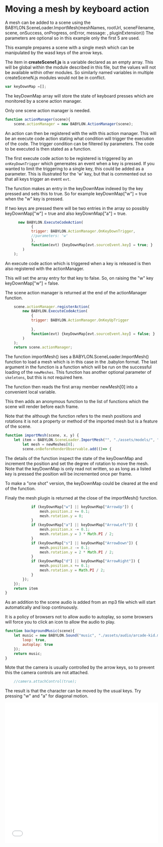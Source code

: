 # Moving a mesh by keyboard action

A mesh can be added to a scene using the BABYLON.SceneLoader.ImportMesh(meshNames, rootUrl, sceneFilename, scene, onSuccess, onProgress, onError, message: , pluginExtension)) The parameters are optional so in this example only the first 5 are used.

This example prepares a scene with a single mesh which can be manipulated by the wasd keys of the arrow keys.

The item in **createScene1.js** is a variable declared as an empty array.  This will be global within the module described in this file, but the values will not be available within other modules.  So similarly named variables in multiple createSceneN.js modules would not be in conflict.

```javascript
var keyDownMap =[];
```
The keyDownMap array will store the state of keyboard presses which are monitored by a scene action manager.

Only one scene action manager is needed.

```javascript
function actionManager(scene){
    scene.actionManager = new BABYLON.ActionManager(scene);
```

An action can then be registered with the with this action manager. This will be an execute code action stating what condition will trigger the execution of the code.  The trigger condition can be filtered by parameters.  The code to be executed is then stated as a function.

The first execute code action to be registered is triggered by an `onKeyDownTrigger` which genereates an event when a key is pressed.  If you wanted to limit the triggering to a single key, this could be added as a parameter.  This is illustrated for the 'w' key, but that is commented out so that all keys trigger an event `evt`.

The function makes an entry in the keyDownMaw indexed by the key pressed and sets this to true.  So for example keyDownMap["w"] = true when the "w" key is pressed.  

If two keys are pressed there will be two entries in the array so possibly  keyDownMap["w"] = true and also keyDownMap["a"] = true.

```javascript
      new BABYLON.ExecuteCodeAction(
            {
            trigger: BABYLON.ActionManager.OnKeyDownTrigger,
            //parameters: 'w'      
            },
            function(evt) {keyDownMap[evt.sourceEvent.key] = true; }
        )
    );
```

An execute code action which is triggered when a key is released is then also registered with the actionManager.

This will set the array entry for that key to false.  So, on raising the "w" key keyDownMap["w"] = false.

The scene action manager is returned at the end of the actionManager function.

```javascript
    scene.actionManager.registerAction(
        new BABYLON.ExecuteCodeAction(
            {
            trigger: BABYLON.ActionManager.OnKeyUpTrigger
            
            },
            function(evt) {keyDownMap[evt.sourceEvent.key] = false; }
        )
    );
    return scene.actionManager;
```

The function importMesh() ises a BABYLON.SceneLoader.ImportMesh() function to load a mesh which is in this case in the .babylon format.  The last argument in the function is a function which will be run on the successful loading of the `newMeshes`. This function has another optional parameter of `skeletons`, but this is not required here.

The function then reads the first array member newMesh[0] into a convenient local variable.

This then adds an anonymous function to the list of functions which the scene will render before each frame.

Note that the although the function refers to the mesh positions and rotations it is not a property or method of the imported mesh but is a feature of the scene.

```javascript
function importMesh(scene, x, y) {
    let item = BABYLON.SceneLoader.ImportMesh("", "./assets/models/", "dummy3.babylon", scene, function(newMeshes) {
        let mesh = newMeshes[0];
        scene.onBeforeRenderObservable.add(()=> {
```
The details of the function inspect the state of the keyDownMap and increment the position and set the degree of rotation to move the mesh.  Note that the keyDownMap is only read not written, so as long as a listed key is pressed the position will be incremented once per frame.

To make a "one shot" version, the keyDownMap could be cleared at the end of the function.

Finaly the mesh plugin is returned  at the close of the importMesh() function.

```javascript
            if (keyDownMap["w"] || keyDownMap["ArrowUp"]) {
                mesh.position.z += 0.1;
                mesh.rotation.y = 0;
            }
            if (keyDownMap["a"] || keyDownMap["ArrowLeft"]) {
                mesh.position.x -= 0.1;
                mesh.rotation.y = 3 * Math.PI / 2;
            }
            if (keyDownMap["s"] || keyDownMap["ArrowDown"]) {
                mesh.position.z -= 0.1;
                mesh.rotation.y = 2 * Math.PI / 2;
            }
            if (keyDownMap["d"] || keyDownMap["ArrowRight"]) {
                mesh.position.x += 0.1;
                mesh.rotation.y = Math.PI / 2;
            }
        });
    });
    return item
}    
```

As an addition to the scene audio is added from an mp3 file which will start automatically and loop continuously.

It is a policy of browsers not to allow audio to autoplay, so some browsers will force you to click an icon to allow the audio to play.

```javascript
function backgroundMusic(scene){
    let music = new BABYLON.Sound("music", "./assets/audio/arcade-kid.mp3", scene, null, {
        loop: true,
        autoplay: true
    });
    return music;
}
```
Mote that the camera is usually controlled by the arrow keys, so to prevent this the camera controls are not attached.

```javascript
    //camera.attachControl(true);
```

The result is that the character can be moved by the usual keys.  Try pressing "w" and "a" for diagonal motion.

<iframe 
    height="460" 
    width="100%" 
    scrolling="no" 
    title="Mesh wasd" 
    src="Block_3/section_9/ex_01_player_motion/showScene1.html" 
    frameborder="no" 
    loading="lazy" 
    allowtransparency="true" 
    allowfullscreen="true">
</iframe>

